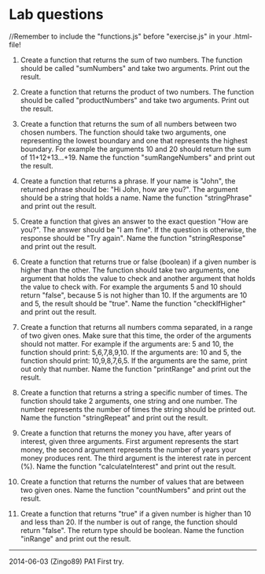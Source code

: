 Lab questions
==============================
//Remember to include the "functions.js" before "exercise.js" in your .html-file!

1. Create a function that returns the sum of two numbers. The function should be called "sumNumbers" and take two arguments. Print out the result.

2. Create a function that returns the product of two numbers. The function should be called "productNumbers" and take two arguments. Print out the result.

3. Create a function that returns the sum of all numbers between two chosen numbers. The function should take two arguments, one representing the lowest boundary and one that represents the highest boundary. For example the arguments 10 and 20 should return the sum of 11+12+13...+19. Name the function "sumRangeNumbers" and print out the result.

4. Create a function that returns a phrase. If your name is "John", the returned phrase should be: "Hi John, how are you?". The argument should be a string that holds a name. Name the function "stringPhrase" and print out the result.

5. Create a function that gives an answer to the exact question "How are you?". The answer should be "I am fine". If the question is otherwise, the response should be "Try again". Name the function "stringResponse" and print out the result. 

6. Create a function that returns true or false (boolean) if a given number is higher than the other. The function should take two arguments, one argument that holds the value to check and another argument that holds the value to check with. For example the arguments 5 and 10 should return "false", because 5 is not higher than 10. If the arguments are 10 and 5, the result should be "true". Name the function "checkIfHigher" and print out the result. 

7. Create a function that returns all numbers comma separated, in a range of two given ones. Make sure that this time, the order of the arguments should not matter. For example if the arguments are: 5 and 10, the function should print: 5,6,7,8,9,10. If the arguments are: 10 and 5, the function should print: 10,9,8,7,6,5. If the arguments are the same, print out only that number. Name the function "printRange" and print out the result.

8. Create a function that returns a string a specific number of times. The function should take 2 arguments, one string and one number. The number represents the number of times the string should be printed out. Name the function "stringRepeat" and print out the result.

9. Create a function that returns the money you have, after years of interest, given three arguments. First argument represents the start money, the second argument represents the number of years your money produces rent. The third argument is the interest rate in percent (%). Name the function "calculateInterest" and print out the result.   

10. Create a function that returns the number of values that are between two given ones. Name the function "countNumbers" and print out the result.

11. Create a function that returns "true" if a given number is higher than 10 and less than 20. If the number is out of range, the function should return "false". The return type should be boolean. Name the function "inRange" and print out the result.

------------------------------

2014-06-03 (Zingo89) PA1 First try.